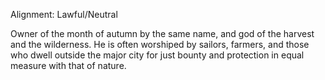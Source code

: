 Alignment: Lawful/Neutral

Owner of the month of autumn by the same name, and god of the harvest and the wilderness. He is often worshiped by sailors, farmers, and those who dwell outside the major city for just bounty and protection in equal measure with that of nature.